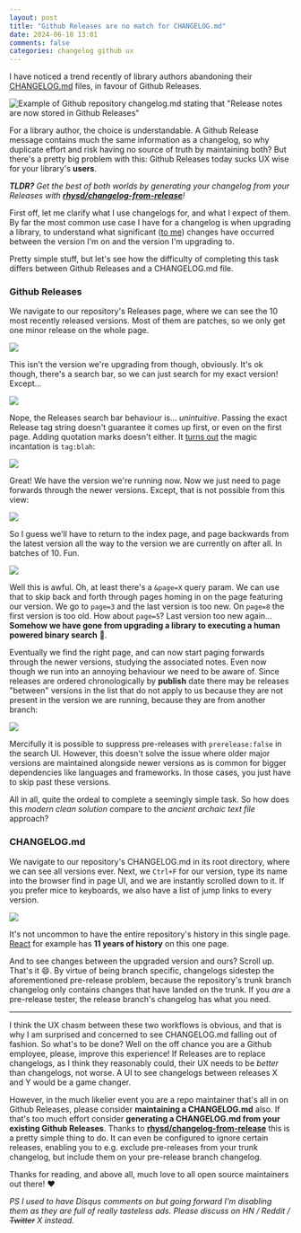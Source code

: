 ```yaml
---
layout: post
title: "Github Releases are no match for CHANGELOG.md"
date: 2024-06-18 13:01
comments: false
categories: changelog github ux
---
```


I have noticed a trend recently of library authors abandoning their [CHANGELOG.md](https://keepachangelog.com/en/1.1.0/) files, in favour of Github Releases.

![Example of Github repository changelog.md stating that "Release notes are now stored in Github Releases"](/images/changelog/move-to-releases.png)

For a library author, the choice is understandable. A Github Release message contains much the same information as a changelog, so why duplicate effort and risk having no source of truth by maintaining both? But there's a pretty big problem with this: Github Releases today sucks UX wise for your library's **users**.

_**TLDR?** Get the best of both worlds by generating your changelog from your Releases with [**rhysd/changelog-from-release**](https://github.com/rhysd/changelog-from-release)!_

<!-- more -->

First off, let me clarify what I use changelogs for, and what I expect of them. By far the most common use case I have for a changelog is when upgrading a library, to understand what significant ([to me](https://xkcd.com/1172/)) changes have occurred between the version I'm on and the version I'm upgrading to.

Pretty simple stuff, but let's see how the difficulty of completing this task differs between Github Releases and a CHANGELOG.md file.

### Github Releases

We navigate to our repository's Releases page, where we can see the 10 most recently released versions. Most of them are patches, so we only get one minor release on the whole page.

![](/images/changelog/releases-index.png)

This isn't the version we're upgrading from though, obviously. It's ok though, there's a search bar, so we can just search for my exact version! Except...

![](/images/changelog/releases-bad-search.png)

Nope, the Releases search bar behaviour is... *unintuitive*. Passing the exact Release tag string doesn't guarantee it comes up first, or even on the first page. Adding quotation marks doesn't either. It [turns out](https://docs.github.com/en/repositories/releasing-projects-on-github/searching-a-repositorys-releases#search-syntax-for-searching-releases-in-a-repository) the magic incantation is `tag:blah`:

![](/images/changelog/releases-search-better.png)

Great! We have the version we're running now. Now we just need to page forwards through the newer versions. Except, that is not possible from this view:

![](/images/changelog/releases-search-no-pager.png)

So I guess we'll have to return to the index page, and page backwards from the latest version all the way to the version we are currently on after all. In batches of 10. Fun.

![](/images/changelog/releases-pager.png)

Well this is awful. Oh, at least there's a `&page=X` query param. We can use that to skip back and forth through pages homing in on the page featuring our version. We go to `page=3` and the last version is too new. On `page=8` the first version is too old. How about `page=5`? Last version too new again... **Somehow we have gone from upgrading a library to executing a human powered binary search** 🤢.

Eventually we find the right page, and can now start paging forwards through the newer versions, studying the associated notes. Even now though we run into an annoying behaviour we need to be aware of. Since releases are ordered chronologically by **publish** date there may be releases "between" versions in the list that do not apply to us because they are not present in the version we are running, because they are from another branch:

![](/images/changelog/releases-out-of-order.png)

Mercifully it is possible to suppress pre-releases with `prerelease:false` in the search UI. However, this doesn't solve the issue where older major versions are maintained alongside newer versions as is common for bigger dependencies like languages and frameworks. In those cases, you just have to skip past these versions.

All in all, quite the ordeal to complete a seemingly simple task. So how does this *modern clean solution* compare to the *ancient archaic text file* approach?

### CHANGELOG.md

We navigate to our repository's CHANGELOG.md in its root directory, where we can see all versions ever. Next, we `Ctrl+F` for our version, type its name into the browser find in page UI, and we are instantly scrolled down to it. If you prefer mice to keyboards, we also have a list of jump links to every version.

![](/images/changelog/changelog-ctrl-f.png)

It's not uncommon to have the entire repository's history in this single page. [React](https://github.com/facebook/react/blob/4ddff7355f696ec693c5ce2bda4e7707020c3510/CHANGELOG.md#030-may-29-2013) for example has **11 years of history** on this one page.

And to see changes between the upgraded version and ours? Scroll up. That's it 😄. By virtue of being branch specific, changelogs sidestep the aforementioned pre-release problem, because the repository's trunk branch changelog only contains changes that have landed on the trunk. If you _are_ a pre-release tester, the release branch's changelog has what you need.

----

I think the UX chasm between these two workflows is obvious, and that is why I am surprised and concerned to see CHANGELOG.md falling out of fashion. So what's to be done? Well on the off chance you are a Github employee, please, improve this experience! If Releases are to replace changelogs, as I think they reasonably could, their UX needs to be _better_ than changelogs, not worse. A UI to see changelogs between releases X and Y would be a game changer.

However, in the much likelier event you are a repo maintainer that's all in on Github Releases, please consider **maintaining a CHANGELOG.md** also. If that's too much effort consider **generating a CHANGELOG.md from your existing Github Releases**. Thanks to [**rhysd/changelog-from-release**](https://github.com/rhysd/changelog-from-release) this is a pretty simple thing to do. It can even be configured to ignore certain releases, enabling you to e.g. exclude pre-releases from your trunk changelog, but include them on your pre-release branch changelog.

Thanks for reading, and above all, much love to all open source maintainers out there! ❤️


_PS I used to have Disqus comments on but going forward I'm disabling them as they are full of really tasteless ads. Please discuss on HN / Reddit / ~~Twitter~~ X instead._

